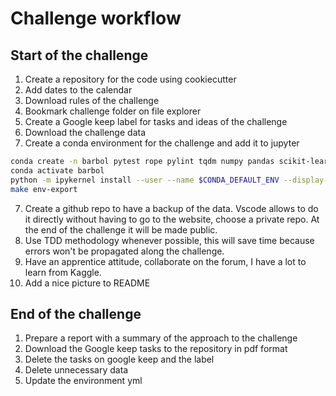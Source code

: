 # Challenge workflow

## Start of the challenge

1. Create a repository for the code using cookiecutter
2. Add dates to the calendar
2. Download rules of the challenge
3. Bookmark challenge folder on file explorer
4. Create a Google keep label for tasks and ideas of the challenge
5. Download the challenge data
6. Create a conda environment for the challenge and add it to jupyter

```bash
conda create -n barbol pytest rope pylint tqdm numpy pandas scikit-learn ipython ipykernel coverage ipywidgets matplotlib
conda activate barbol
python -m ipykernel install --user --name $CONDA_DEFAULT_ENV --display-name "Python ($CONDA_DEFAULT_ENV)"
make env-export
```

7. Create a github repo to have a backup of the data. Vscode allows to do it directly without having to go to the website, choose a private repo. At the end of the challenge it will be made public.
8. Use TDD methodology whenever possible, this will save time because errors
won't be propagated along the challenge.
9. Have an apprentice attitude, collaborate on the forum, I have a lot to learn
from Kaggle.
10. Add a nice picture to README

## End of the challenge

1. Prepare a report with a summary of the approach to the challenge
2. Download the Google keep tasks to the repository in pdf format
3. Delete the tasks on google keep and the label
4. Delete unnecessary data
5. Update the environment yml
